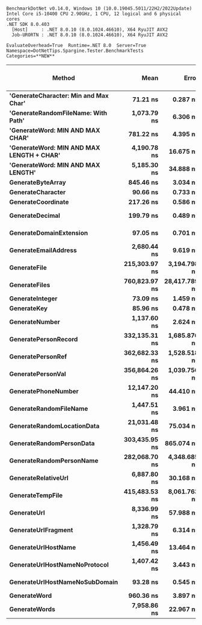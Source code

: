 ```

BenchmarkDotNet v0.14.0, Windows 10 (10.0.19045.5011/22H2/2022Update)
Intel Core i5-10400 CPU 2.90GHz, 1 CPU, 12 logical and 6 physical cores
.NET SDK 8.0.403
  [Host]     : .NET 8.0.10 (8.0.1024.46610), X64 RyuJIT AVX2
  Job-URORTN : .NET 8.0.10 (8.0.1024.46610), X64 RyuJIT AVX2

EvaluateOverhead=True  Runtime=.NET 8.0  Server=True  
Namespace=DotNetTips.Spargine.Tester.BenchmarkTests  Categories=**NEW**  

```
| Method                                    | Mean          | Error         | StdDev        | StdErr       | Median        | Min           | Q1            | Q3            | Max           | Op/s         | CI99.9% Margin | Iterations | Kurtosis | MValue | Skewness | Rank | LogicalGroup | Baseline | Code Size | Completed Work Items | Lock Contentions | Exceptions | Gen0   | Allocated |
|------------------------------------------ |--------------:|--------------:|--------------:|-------------:|--------------:|--------------:|--------------:|--------------:|--------------:|-------------:|---------------:|-----------:|---------:|-------:|---------:|-----:|------------- |--------- |----------:|---------------------:|-----------------:|-----------:|-------:|----------:|
| **&#39;GenerateCharacter: Min and Max Char&#39;**     |      **71.21 ns** |      **0.287 ns** |      **0.239 ns** |     **0.066 ns** |      **71.11 ns** |      **70.97 ns** |      **71.05 ns** |      **71.31 ns** |      **71.70 ns** | **14,042,647.1** |      **6.4668 ns** |      **13.00** |    **2.578** |  **2.000** |   **1.0157** |    **1** | *****            | **No**       |     **414 B** |                    **-** |                **-** |          **-** |      **-** |         **-** |
| **&#39;GenerateRandomFileName: With Path&#39;**       |   **1,073.79 ns** |      **6.306 ns** |      **5.590 ns** |     **1.494 ns** |   **1,071.90 ns** |   **1,067.23 ns** |   **1,070.13 ns** |   **1,077.18 ns** |   **1,085.76 ns** |    **931,279.9** |      **6.2529 ns** |      **14.00** |    **2.339** |  **2.000** |   **0.8114** |   **10** | *****            | **No**       |   **2,877 B** |                    **-** |                **-** |          **-** | **0.0019** |     **296 B** |
| **&#39;GenerateWord: MIN AND MAX CHAR&#39;**          |     **781.22 ns** |      **4.395 ns** |      **3.431 ns** |     **0.991 ns** |     **780.54 ns** |     **777.08 ns** |     **779.58 ns** |     **781.62 ns** |     **789.65 ns** |  **1,280,054.2** |      **5.5047 ns** |      **12.00** |    **3.550** |  **2.000** |   **1.1730** |    **7** | *****            | **No**       |     **877 B** |                    **-** |                **-** |          **-** |      **-** |      **48 B** |
| **&#39;GenerateWord: MIN AND MAX LENGTH + CHAR&#39;** |   **4,190.78 ns** |     **16.675 ns** |     **14.782 ns** |     **3.951 ns** |   **4,184.68 ns** |   **4,173.65 ns** |   **4,181.98 ns** |   **4,197.65 ns** |   **4,224.23 ns** |    **238,619.2** |      **5.0247 ns** |      **14.00** |    **2.615** |  **2.000** |   **0.9359** |   **16** | *****            | **No**       |   **1,444 B** |                    **-** |                **-** |          **-** |      **-** |     **134 B** |
| **&#39;GenerateWord: MIN AND MAX LENGTH&#39;**        |   **5,185.30 ns** |     **34.888 ns** |     **32.634 ns** |     **8.426 ns** |   **5,170.98 ns** |   **5,144.61 ns** |   **5,163.74 ns** |   **5,206.64 ns** |   **5,244.65 ns** |    **192,852.8** |      **3.2870 ns** |      **15.00** |    **1.883** |  **2.000** |   **0.6859** |   **17** | *****            | **No**       |   **1,815 B** |                    **-** |                **-** |          **-** |      **-** |     **134 B** |
| **GenerateByteArray**                         |     **845.46 ns** |      **3.034 ns** |      **2.838 ns** |     **0.733 ns** |     **844.40 ns** |     **841.97 ns** |     **843.85 ns** |     **847.71 ns** |     **851.44 ns** |  **1,182,794.2** |      **7.1336 ns** |      **15.00** |    **2.091** |  **2.000** |   **0.6769** |    **8** | *****            | **No**       |     **813 B** |                    **-** |                **-** |          **-** | **0.0124** |    **1144 B** |
| **GenerateCharacter**                         |      **90.66 ns** |      **0.733 ns** |      **0.685 ns** |     **0.177 ns** |      **90.56 ns** |      **89.86 ns** |      **90.09 ns** |      **90.88 ns** |      **91.97 ns** | **11,030,004.6** |      **7.4115 ns** |      **15.00** |    **2.056** |  **2.000** |   **0.7004** |    **3** | *****            | **No**       |     **417 B** |                    **-** |                **-** |          **-** |      **-** |         **-** |
| **GenerateCoordinate**                        |     **217.26 ns** |      **0.586 ns** |      **0.457 ns** |     **0.132 ns** |     **217.20 ns** |     **216.71 ns** |     **216.87 ns** |     **217.54 ns** |     **218.06 ns** |  **4,602,848.5** |      **5.9340 ns** |      **12.00** |    **1.573** |  **2.000** |   **0.3699** |    **6** | *****            | **No**       |     **467 B** |                    **-** |                **-** |          **-** |      **-** |         **-** |
| **GenerateDecimal**                           |     **199.79 ns** |      **0.489 ns** |      **0.434 ns** |     **0.116 ns** |     **199.80 ns** |     **199.13 ns** |     **199.38 ns** |     **200.15 ns** |     **200.36 ns** |  **5,005,265.4** |      **6.9420 ns** |      **14.00** |    **1.458** |  **2.000** |  **-0.1196** |    **5** | *****            | **No**       |   **4,299 B** |                    **-** |                **-** |          **-** |      **-** |         **-** |
| **GenerateDomainExtension**                   |      **97.05 ns** |      **0.701 ns** |      **0.622 ns** |     **0.166 ns** |      **96.76 ns** |      **96.53 ns** |      **96.61 ns** |      **97.24 ns** |      **98.36 ns** | **10,303,931.0** |      **6.9169 ns** |      **14.00** |    **2.365** |  **2.000** |   **0.9934** |    **4** | *****            | **No**       |   **2,346 B** |                    **-** |                **-** |          **-** |      **-** |         **-** |
| **GenerateEmailAddress**                      |   **2,680.44 ns** |      **9.619 ns** |      **8.527 ns** |     **2.279 ns** |   **2,678.16 ns** |   **2,668.38 ns** |   **2,675.59 ns** |   **2,684.76 ns** |   **2,699.73 ns** |    **373,072.5** |      **5.8606 ns** |      **14.00** |    **2.653** |  **2.000** |   **0.5796** |   **15** | *****            | **No**       |   **4,040 B** |                    **-** |                **-** |          **-** |      **-** |     **249 B** |
| **GenerateFile**                              | **215,303.97 ns** |  **3,194.798 ns** |  **2,988.416 ns** |   **771.606 ns** | **214,509.96 ns** | **210,381.79 ns** | **213,525.54 ns** | **217,648.14 ns** | **220,361.91 ns** |      **4,644.6** |   **-378.3029 ns** |      **15.00** |    **1.831** |  **2.000** |   **0.0749** |   **23** | *****            | **No**       |     **997 B** |                    **-** |                **-** |          **-** |      **-** |    **9672 B** |
| **GenerateFiles**                             | **760,823.97 ns** | **28,417.789 ns** | **81,991.825 ns** | **8,368.256 ns** | **740,179.10 ns** | **666,160.69 ns** | **695,737.21 ns** | **800,066.24 ns** | **977,786.28 ns** |      **1,314.4** | **-4,136.1278 ns** |      **96.00** |    **2.939** |  **3.282** |   **0.9844** |   **29** | *****            | **No**       |   **3,442 B** |                    **-** |                **-** |          **-** |      **-** |   **19841 B** |
| **GenerateInteger**                           |      **73.09 ns** |      **1.459 ns** |      **2.139 ns** |     **0.397 ns** |      **71.81 ns** |      **71.15 ns** |      **71.59 ns** |      **76.17 ns** |      **76.44 ns** | **13,681,980.7** |     **14.3014 ns** |      **29.00** |    **1.600** |  **2.900** |   **0.7305** |    **1** | *****            | **No**       |     **403 B** |                    **-** |                **-** |          **-** |      **-** |         **-** |
| **GenerateKey**                               |      **85.96 ns** |      **0.478 ns** |      **0.447 ns** |     **0.115 ns** |      **85.90 ns** |      **85.34 ns** |      **85.60 ns** |      **86.17 ns** |      **86.92 ns** | **11,633,267.5** |      **7.4423 ns** |      **15.00** |    **2.445** |  **2.000** |   **0.6030** |    **2** | *****            | **No**       |     **123 B** |                    **-** |                **-** |          **-** | **0.0010** |      **88 B** |
| **GenerateNumber**                            |   **1,137.60 ns** |      **2.624 ns** |      **2.326 ns** |     **0.622 ns** |   **1,138.39 ns** |   **1,132.23 ns** |   **1,136.10 ns** |   **1,138.96 ns** |   **1,141.40 ns** |    **879,046.3** |      **6.6892 ns** |      **14.00** |    **2.779** |  **2.000** |  **-0.5297** |   **11** | *****            | **No**       |   **1,504 B** |                    **-** |                **-** |          **-** |      **-** |      **48 B** |
| **GeneratePersonRecord**                      | **332,135.31 ns** |  **1,685.876 ns** |  **1,316.221 ns** |   **379.960 ns** | **331,806.49 ns** | **330,554.98 ns** | **331,229.98 ns** | **332,713.60 ns** | **335,052.69 ns** |      **3,010.8** |   **-183.9801 ns** |      **12.00** |    **2.585** |  **2.000** |   **0.8736** |   **26** | *****            | **No**       |  **25,985 B** |                    **-** |                **-** |          **-** |      **-** |    **4047 B** |
| **GeneratePersonRef**                         | **362,682.33 ns** |  **1,528.518 ns** |  **1,429.777 ns** |   **369.167 ns** | **362,907.67 ns** | **360,282.23 ns** | **361,663.11 ns** | **363,827.61 ns** | **364,797.17 ns** |      **2,757.2** |   **-177.0834 ns** |      **15.00** |    **1.601** |  **2.000** |  **-0.2228** |   **27** | *****            | **No**       |  **22,070 B** |                    **-** |                **-** |          **-** |      **-** |    **3663 B** |
| **GeneratePersonVal**                         | **356,864.26 ns** |  **1,039.756 ns** |    **868.243 ns** |   **240.807 ns** | **357,097.71 ns** | **355,097.61 ns** | **356,572.56 ns** | **357,200.20 ns** | **358,319.53 ns** |      **2,802.2** |   **-113.9037 ns** |      **13.00** |    **2.586** |  **2.000** |  **-0.5284** |   **27** | *****            | **No**       |  **24,332 B** |                    **-** |                **-** |          **-** |      **-** |    **3999 B** |
| **GeneratePhoneNumber**                       |  **12,147.20 ns** |     **44.410 ns** |     **41.541 ns** |    **10.726 ns** |  **12,152.24 ns** |  **12,061.46 ns** |  **12,127.18 ns** |  **12,182.64 ns** |  **12,197.03 ns** |     **82,323.5** |      **2.1371 ns** |      **15.00** |    **2.067** |  **2.000** |  **-0.5653** |   **21** | *****            | **No**       |   **5,556 B** |                    **-** |                **-** |          **-** | **0.0610** |    **5856 B** |
| **GenerateRandomFileName**                    |   **1,447.51 ns** |      **3.961 ns** |      **3.308 ns** |     **0.917 ns** |   **1,447.08 ns** |   **1,442.90 ns** |   **1,445.33 ns** |   **1,449.74 ns** |   **1,453.31 ns** |    **690,842.0** |      **6.0413 ns** |      **13.00** |    **1.942** |  **2.000** |   **0.5164** |   **14** | *****            | **No**       |   **3,044 B** |                    **-** |                **-** |          **-** | **0.0038** |     **368 B** |
| **GenerateRandomLocationData**                |  **21,031.48 ns** |     **75.034 ns** |     **66.516 ns** |    **17.777 ns** |  **21,022.19 ns** |  **20,940.98 ns** |  **20,979.55 ns** |  **21,078.09 ns** |  **21,154.60 ns** |     **47,547.8** |     **-1.8885 ns** |      **14.00** |    **1.855** |  **2.000** |   **0.3573** |   **22** | *****            | **No**       |   **5,734 B** |                    **-** |                **-** |          **-** |      **-** |     **394 B** |
| **GenerateRandomPersonData**                  | **303,435.95 ns** |    **865.074 ns** |    **722.376 ns** |   **200.351 ns** | **303,224.56 ns** | **302,558.94 ns** | **302,828.81 ns** | **303,709.57 ns** | **305,174.66 ns** |      **3,295.6** |    **-93.6755 ns** |      **13.00** |    **2.999** |  **2.000** |   **0.8620** |   **25** | *****            | **No**       |  **11,427 B** |                    **-** |                **-** |          **-** |      **-** |    **1027 B** |
| **GenerateRandomPersonName**                  | **282,068.70 ns** |  **4,348.685 ns** |  **4,067.762 ns** | **1,050.292 ns** | **280,078.12 ns** | **278,207.96 ns** | **278,886.35 ns** | **284,416.04 ns** | **290,865.77 ns** |      **3,545.2** |   **-517.6458 ns** |      **15.00** |    **2.400** |  **2.000** |   **0.8685** |   **24** | *****            | **No**       |   **4,922 B** |                    **-** |                **-** |          **-** |      **-** |     **337 B** |
| **GenerateRelativeUrl**                       |   **6,887.80 ns** |     **30.168 ns** |     **23.553 ns** |     **6.799 ns** |   **6,896.19 ns** |   **6,840.19 ns** |   **6,878.37 ns** |   **6,903.65 ns** |   **6,917.27 ns** |    **145,184.3** |      **2.6004 ns** |      **12.00** |    **2.251** |  **2.000** |  **-0.7603** |   **18** | *****            | **No**       |   **1,262 B** |                    **-** |                **-** |          **-** |      **-** |     **670 B** |
| **GenerateTempFile**                          | **415,483.53 ns** |  **8,061.763 ns** |  **7,540.978 ns** | **1,947.072 ns** | **412,815.31 ns** | **404,710.91 ns** | **411,807.25 ns** | **419,725.68 ns** | **430,155.98 ns** |      **2,406.8** |   **-966.0361 ns** |      **15.00** |    **2.320** |  **2.000** |   **0.7171** |   **28** | *****            | **No**       |     **943 B** |                    **-** |                **-** |          **-** |      **-** |    **2561 B** |
| **GenerateUrl**                               |   **8,336.99 ns** |     **57.988 ns** |     **51.404 ns** |    **13.738 ns** |   **8,351.78 ns** |   **8,231.60 ns** |   **8,325.80 ns** |   **8,366.65 ns** |   **8,397.88 ns** |    **119,947.4** |      **0.1308 ns** |      **14.00** |    **2.350** |  **2.000** |  **-0.8267** |   **20** | *****            | **No**       |   **5,418 B** |                    **-** |                **-** |          **-** |      **-** |    **1103 B** |
| **GenerateUrlFragment**                       |   **1,328.79 ns** |      **6.314 ns** |      **5.906 ns** |     **1.525 ns** |   **1,328.82 ns** |   **1,321.45 ns** |   **1,324.16 ns** |   **1,332.52 ns** |   **1,340.67 ns** |    **752,562.1** |      **6.7376 ns** |      **15.00** |    **1.898** |  **2.000** |   **0.4526** |   **12** | *****            | **No**       |   **1,675 B** |                    **-** |                **-** |          **-** |      **-** |     **102 B** |
| **GenerateUrlHostName**                       |   **1,456.49 ns** |     **13.464 ns** |     **12.595 ns** |     **3.252 ns** |   **1,453.48 ns** |   **1,442.33 ns** |   **1,445.02 ns** |   **1,466.04 ns** |   **1,480.16 ns** |    **686,581.0** |      **5.8741 ns** |      **15.00** |    **1.521** |  **2.000** |   **0.3051** |   **14** | *****            | **No**       |   **4,080 B** |                    **-** |                **-** |          **-** | **0.0019** |     **206 B** |
| **GenerateUrlHostNameNoProtocol**             |   **1,407.42 ns** |      **3.443 ns** |      **2.875 ns** |     **0.797 ns** |   **1,407.67 ns** |   **1,402.09 ns** |   **1,406.32 ns** |   **1,408.94 ns** |   **1,413.01 ns** |    **710,519.7** |      **6.1013 ns** |      **13.00** |    **2.349** |  **2.000** |   **0.0801** |   **13** | *****            | **No**       |   **3,852 B** |                    **-** |                **-** |          **-** |      **-** |     **120 B** |
| **GenerateUrlHostNameNoSubDomain**            |      **93.28 ns** |      **0.545 ns** |      **0.455 ns** |     **0.126 ns** |      **93.06 ns** |      **92.79 ns** |      **93.02 ns** |      **93.34 ns** |      **94.52 ns** | **10,720,474.7** |      **6.4369 ns** |      **13.00** |    **4.583** |  **2.000** |   **1.5167** |    **3** | *****            | **No**       |   **2,346 B** |                    **-** |                **-** |          **-** |      **-** |         **-** |
| **GenerateWord**                              |     **960.36 ns** |      **3.897 ns** |      **3.645 ns** |     **0.941 ns** |     **959.44 ns** |     **954.53 ns** |     **958.29 ns** |     **962.72 ns** |     **966.99 ns** |  **1,041,276.9** |      **7.0294 ns** |      **15.00** |    **1.974** |  **2.000** |   **0.4236** |    **9** | *****            | **No**       |     **924 B** |                    **-** |                **-** |          **-** |      **-** |      **48 B** |
| **GenerateWords**                             |   **7,958.86 ns** |     **22.967 ns** |     **17.931 ns** |     **5.176 ns** |   **7,962.86 ns** |   **7,922.67 ns** |   **7,950.37 ns** |   **7,971.27 ns** |   **7,984.73 ns** |    **125,646.2** |      **3.4119 ns** |      **12.00** |    **2.286** |  **2.000** |  **-0.6352** |   **19** | *****            | **No**       |   **2,646 B** |                    **-** |                **-** |          **-** |      **-** |     **544 B** |
